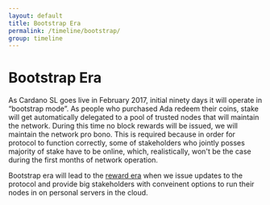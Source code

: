 ```yaml
---
layout: default
title: Bootstrap Era
permalink: /timeline/bootstrap/
group: timeline
---
```

# Bootstrap Era

As Cardano SL goes live in February 2017, initial ninety days it will
operate in “bootstrap mode”. As people who purchased Ada redeem their
coins, stake will get automatically delegated to a pool of trusted nodes
that will maintain the network. During this time no block rewards will
be issued, we will maintain the network pro bono. This is required
because in order for protocol to function correctly, some of
stakeholders who jointly posses majority of stake have to be online,
which, realistically, won't be the case during the first months of
network operation.

Bootstrap era will lead to the [reward era](/timeline/reward) when we
issue updates to the protocol and provide big stakeholders with
conveinent options to run their nodes in on personal servers in the
cloud.
